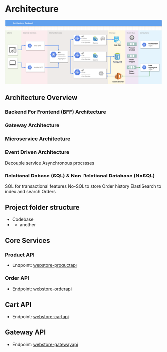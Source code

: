 # Architecture
![BFF/Microservice Architecture](resources/Webstore%20Architecture.png?raw=true "BFF/Microservice Architecture")

## Architecture Overview
### Backend For Frontend (BFF) Architecture
### Gateway Architecture
### Microservice Architecture
### Event Driven Architecture
Decouple service
Asynchronous processes

### Relational Dabase (SQL) & Non-Relational Database (NoSQL)
SQL for transactional features
No-SQL to store Order history
ElastiSearch to index and search Orders

## Project folder structure

<ul>
  <li>
    Codebase
  </li>
  <li>
    <ul>
      <li>another</li>
    </ul>
  </li>
</ul>

## Core Services

### Product API
* Endpoint: [webstore-productapi]( https://webstore-productapi.azurewebsites.net/api/products/ "Product API")

### Order API
* Endpoint: [webstore-orderapi]( https://webstore-orderapi.azurewebsites.net/api/orders/ "Order API")

## Cart API
* Endpoint: [webstore-cartapi]( https://webstore-orderapi.azurewebsites.net/api/cart/ "Cart API")

## Gateway API
* Endpoint: [webstore-gatewayapi]( https://webstore-gatewayapi.azurewebsites.net/api/webstore/ "Gateway API")

